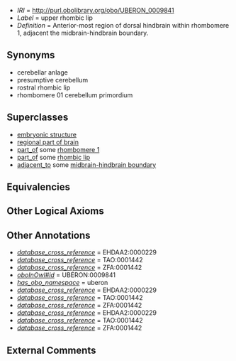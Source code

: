  * *IRI* = http://purl.obolibrary.org/obo/UBERON_0009841
 * *Label* = upper rhombic lip
 * *Definition* = Anterior-most region of dorsal hindbrain within rhombomere 1, adjacent the midbrain-hindbrain boundary.

## Synonyms

 * cerebellar anlage
 * presumptive cerebellum
 * rostral rhombic lip
 * rhombomere 01 cerebellum primordium

## Superclasses

 * [embryonic structure](../../UBERON/50/UBERON_0002050.md)
 * [regional part of brain](../../UBERON/16/UBERON_0002616.md)
 * [part_of](../../BFO/50/BFO_0000050.md) some [rhombomere 1](../../UBERON/99/UBERON_0005499.md)
 * [part_of](../../BFO/50/BFO_0000050.md) some [rhombic lip](../../UBERON/15/UBERON_0006215.md)
 * [adjacent_to](../../RO/20/RO_0002220.md) some [midbrain-hindbrain boundary](../../UBERON/52/UBERON_0003052.md)

## Equivalencies


## Other Logical Axioms


## Other Annotations

 * *[database_cross_reference](../../ef/oboInOwl#hasDbXref.md)* = EHDAA2:0000229
 * *[database_cross_reference](../../ef/oboInOwl#hasDbXref.md)* = TAO:0001442
 * *[database_cross_reference](../../ef/oboInOwl#hasDbXref.md)* = ZFA:0001442
 * *[oboInOwl#id](../../id/oboInOwl#id.md)* = UBERON:0009841
 * *[has_obo_namespace](../../ce/oboInOwl#hasOBONamespace.md)* = uberon
 * *[database_cross_reference](../../ef/oboInOwl#hasDbXref.md)* = EHDAA2:0000229
 * *[database_cross_reference](../../ef/oboInOwl#hasDbXref.md)* = TAO:0001442
 * *[database_cross_reference](../../ef/oboInOwl#hasDbXref.md)* = ZFA:0001442
 * *[database_cross_reference](../../ef/oboInOwl#hasDbXref.md)* = EHDAA2:0000229
 * *[database_cross_reference](../../ef/oboInOwl#hasDbXref.md)* = TAO:0001442
 * *[database_cross_reference](../../ef/oboInOwl#hasDbXref.md)* = ZFA:0001442

## External Comments

